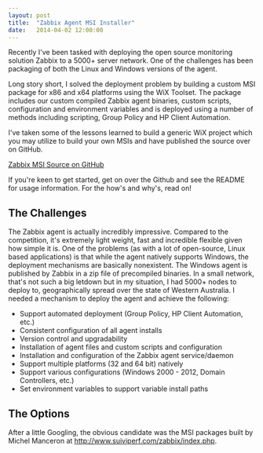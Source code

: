 ```yaml
---
layout: post
title:  "Zabbix Agent MSI Installer"
date:   2014-04-02 12:00:00
---
```


Recently I've been tasked with deploying the open source monitoring solution Zabbix to a 5000+
server network. One of the challenges has been packaging of both the Linux and Windows versions of
the agent.

Long story short, I solved the deployment problem by building a custom MSI package for x86 and x64
platforms using the WiX Toolset. The package includes our custom compiled Zabbix agent binaries,
custom scripts, configuration and environment variables and is deployed using a number of methods
including scripting, Group Policy and HP Client Automation.

I've taken some of the lessons learned to build a generic WiX project which you may utilize to build
your own MSIs and have published the source over on GitHub.

[Zabbix MSI Source on GitHub](https://github.com/cavaliercoder/zabbix-msi)

If you're keen to get started, get on over the Github and see the README for usage information. For
the how's and why's, read on!

## The Challenges

The Zabbix agent is actually incredibly impressive. Compared to the competition, it's extremely
light weight, fast and incredible flexible given how simple it is. One of the problems (as with a
lot of open-source, Linux based applications) is that while the agent natively supports Windows, the
deployment mechanisms are basically nonexistent. The Windows agent is published by Zabbix in a zip
file of precompiled binaries. In a small network, that's not such a big letdown but in my situation,
I had 5000+ nodes to deploy to, geographically spread over the state of Western Australia. I needed
a mechanism to deploy the agent and achieve the following:

* Support automated deployment (Group Policy, HP Client Automation, etc.)
* Consistent configuration of all agent installs
* Version control and upgradability
* Installation of agent files and custom scripts and configuration
* Installation and configuration of the Zabbix agent service/daemon
* Support multiple platforms (32 and 64 bit) natively
* Support various configurations (Windows 2000 - 2012, Domain Controllers, etc.)
* Set environment variables to support variable install paths

## The Options

After a little Googling, the obvious candidate was the MSI packages built by Michel Manceron at
http://www.suiviperf.com/zabbix/index.php.
